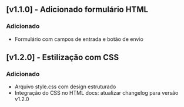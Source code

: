 ## [v1.1.0] - Adicionado formulário HTML

### Adicionado
- Formulário com campos de entrada e botão de envio
## [v1.2.0] - Estilização com CSS

### Adicionado
- Arquivo style.css com design estruturado
- Integração do CSS no HTML
docs: atualizar changelog para versão v1.2.0
